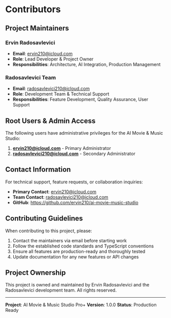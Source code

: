 # Contributors

## Project Maintainers

### Ervin Radosavlevici
- **Email**: ervin210@icloud.com
- **Role**: Lead Developer & Project Owner
- **Responsibilities**: Architecture, AI Integration, Production Management

### Radosavlevici Team
- **Email**: radosavlevici210@icloud.com
- **Role**: Development Team & Technical Support
- **Responsibilities**: Feature Development, Quality Assurance, User Support

## Root Users & Admin Access

The following users have administrative privileges for the AI Movie & Music Studio:

1. **ervin210@icloud.com** - Primary Administrator
2. **radosavlevici210@icloud.com** - Secondary Administrator

## Contact Information

For technical support, feature requests, or collaboration inquiries:

- **Primary Contact**: ervin210@icloud.com
- **Team Contact**: radosavlevici210@icloud.com
- **GitHub**: https://github.com/ervin210/ai-movie-music-studio

## Contributing Guidelines

When contributing to this project, please:

1. Contact the maintainers via email before starting work
2. Follow the established code standards and TypeScript conventions
3. Ensure all features are production-ready and thoroughly tested
4. Update documentation for any new features or API changes

## Project Ownership

This project is owned and maintained by Ervin Radosavlevici and the Radosavlevici development team. All rights reserved.

---

**Project**: AI Movie & Music Studio Pro+
**Version**: 1.0.0
**Status**: Production Ready